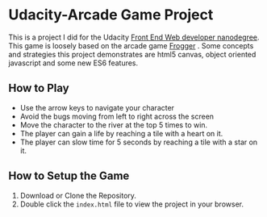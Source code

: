 # Udacity-Arcade Game Project
This is a project I did for the Udacity [Front End Web developer nanodegree](https://www.udacity.com/course/front-end-web-developer-nanodegree--nd001). This game is loosely based on the arcade game [Frogger](https://en.wikipedia.org/wiki/Frogger) . Some concepts and strategies this project demonstrates are html5 canvas, object oriented javascript and some new ES6 features.

## How to Play
* Use the arrow keys to navigate your character
* Avoid the bugs moving from left to right across the screen
* Move the character to the river at the top 5 times to win.
*  The player can gain a life by reaching a tile with a heart on it. 
* The player can  slow time for 5 seconds by reaching a tile with a star on it.

## How to Setup the Game
1. Download or Clone the Repository.
2. Double click the `index.html` file to view the project in your browser.
